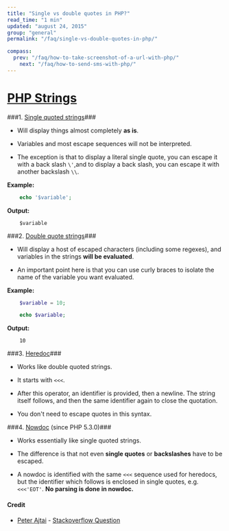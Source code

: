 ```yaml
---
title: "Single vs double quotes in PHP?"
read_time: "1 min"
updated: "august 24, 2015"
group: "general"
permalink: "/faq/single-vs-double-quotes-in-php/"

compass:
  prev: "/faq/how-to-take-screenshot-of-a-url-with-php/"
	next: "/faq/how-to-send-sms-with-php/"
---
```


# [PHP Strings](http://php.net/manual/en/language.types.string.php) #

###1. [Single quoted strings](http://php.net/manual/en/language.types.string.php#language.types.string.syntax.single)###

- Will display things almost completely **as is**.

- Variables and most escape sequences will not be interpreted.

- The exception is that to display a literal single quote, you can escape it with a back slash `\'`,and to display a back slash, you can escape it with another backslash `\\`.

**Example:**

```php
	echo '$variable';
```

**Output:**

```
	$variable
```

###2. [Double quote strings](http://www.php.net/manual/en/language.types.string.php#language.types.string.syntax.double)###

- Will display a host of escaped characters (including some regexes), and variables in the strings **will be evaluated**.

- An important point here is that you can use curly braces to isolate the name of the variable you want evaluated.

**Example:**

```php
	$variable = 10;

	echo $variable;
```

**Output:**

```
	10
```


###3. [Heredoc](http://www.php.net/manual/en/language.types.string.php#language.types.string.syntax.heredoc)###

- Works like double quoted strings.

- It starts with `<<<`.

- After this operator, an identifier is provided, then a newline. The string itself follows, and then the same identifier again to close the quotation.

- You don't need to escape quotes in this syntax.


###4. [Nowdoc](http://php.net/manual/en/language.types.string.php#language.types.string.syntax.nowdoc) (since PHP 5.3.0)###

- Works essentially like single quoted strings.

- The difference is that not even **single quotes** or **backslashes** have to be escaped.

- A nowdoc is identified with the same `<<<` sequence used for heredocs, but the identifier which follows is enclosed in single quotes, e.g. `<<<'EOT'`. **No parsing is done in nowdoc.**


#### Credit ####

- [Peter Ajtai](http://stackoverflow.com/users/186636/peter-ajtai) - [Stackoverflow Question](http://stackoverflow.com/a/3446286)
